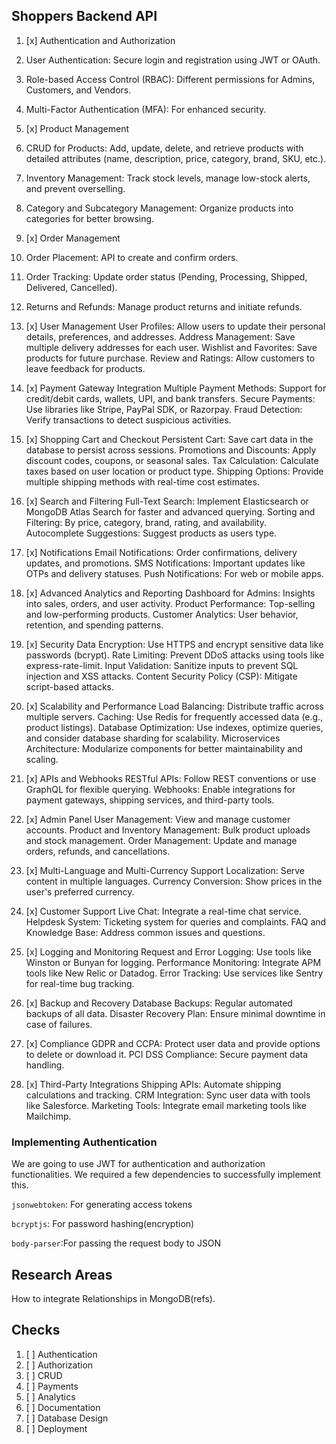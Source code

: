 ## Shoppers Backend API

1. [x] Authentication and Authorization


1. User Authentication: Secure login and registration using JWT or OAuth.
2. Role-based Access Control (RBAC): Different permissions for Admins, Customers, and Vendors.
3. Multi-Factor Authentication (MFA): For enhanced security.


2. [x] Product Management


1.    CRUD for Products: Add, update, delete, and retrieve products with detailed attributes (name, description, price, category, brand, SKU, etc.).
2.    Inventory Management: Track stock levels, manage low-stock alerts, and prevent overselling.
3.    Category and Subcategory Management: Organize products into categories for better browsing.


3. [x] Order Management


1.    Order Placement: API to create and confirm orders.
2.    Order Tracking: Update order status (Pending, Processing, Shipped, Delivered, Cancelled).
3.    Returns and Refunds: Manage product returns and initiate refunds.


4. [x] User Management
   User Profiles: Allow users to update their personal details, preferences, and addresses.
   Address Management: Save multiple delivery addresses for each user.
   Wishlist and Favorites: Save products for future purchase.
   Review and Ratings: Allow customers to leave feedback for products.
5. [x] Payment Gateway Integration
   Multiple Payment Methods: Support for credit/debit cards, wallets, UPI, and bank transfers.
   Secure Payments: Use libraries like Stripe, PayPal SDK, or Razorpay.
   Fraud Detection: Verify transactions to detect suspicious activities.
6. [x] Shopping Cart and Checkout
   Persistent Cart: Save cart data in the database to persist across sessions.
   Promotions and Discounts: Apply discount codes, coupons, or seasonal sales.
   Tax Calculation: Calculate taxes based on user location or product type.
   Shipping Options: Provide multiple shipping methods with real-time cost estimates.
7. [x] Search and Filtering
   Full-Text Search: Implement Elasticsearch or MongoDB Atlas Search for faster and advanced querying.
   Sorting and Filtering: By price, category, brand, rating, and availability.
   Autocomplete Suggestions: Suggest products as users type.
8. [x] Notifications
   Email Notifications: Order confirmations, delivery updates, and promotions.
   SMS Notifications: Important updates like OTPs and delivery statuses.
   Push Notifications: For web or mobile apps.
9. [x] Advanced Analytics and Reporting
   Dashboard for Admins: Insights into sales, orders, and user activity.
   Product Performance: Top-selling and low-performing products.
   Customer Analytics: User behavior, retention, and spending patterns.
10. [x] Security
    Data Encryption: Use HTTPS and encrypt sensitive data like passwords (bcrypt).
    Rate Limiting: Prevent DDoS attacks using tools like express-rate-limit.
    Input Validation: Sanitize inputs to prevent SQL injection and XSS attacks.
    Content Security Policy (CSP): Mitigate script-based attacks.
11. [x] Scalability and Performance
    Load Balancing: Distribute traffic across multiple servers.
    Caching: Use Redis for frequently accessed data (e.g., product listings).
    Database Optimization: Use indexes, optimize queries, and consider database sharding for scalability.
    Microservices Architecture: Modularize components for better maintainability and scaling.
12. [x] APIs and Webhooks
    RESTful APIs: Follow REST conventions or use GraphQL for flexible querying.
    Webhooks: Enable integrations for payment gateways, shipping services, and third-party tools.
13. [x] Admin Panel
    User Management: View and manage customer accounts.
    Product and Inventory Management: Bulk product uploads and stock management.
    Order Management: Update and manage orders, refunds, and cancellations.
14. [x] Multi-Language and Multi-Currency Support
    Localization: Serve content in multiple languages.
    Currency Conversion: Show prices in the user's preferred currency.
15. [x] Customer Support
    Live Chat: Integrate a real-time chat service.
    Helpdesk System: Ticketing system for queries and complaints.
    FAQ and Knowledge Base: Address common issues and questions.
16. [x] Logging and Monitoring
    Request and Error Logging: Use tools like Winston or Bunyan for logging.
    Performance Monitoring: Integrate APM tools like New Relic or Datadog.
    Error Tracking: Use services like Sentry for real-time bug tracking.
17. [x] Backup and Recovery
    Database Backups: Regular automated backups of all data.
    Disaster Recovery Plan: Ensure minimal downtime in case of failures.
18. [x] Compliance
    GDPR and CCPA: Protect user data and provide options to delete or download it.
    PCI DSS Compliance: Secure payment data handling.
19. [x] Third-Party Integrations
    Shipping APIs: Automate shipping calculations and tracking.
    CRM Integration: Sync user data with tools like Salesforce.
    Marketing Tools: Integrate email marketing tools like Mailchimp.


### Implementing Authentication
We are going to use JWT for authentication and authorization functionalities. We required a few dependencies to
successfully implement this.

`jsonwebtoken`: For generating access tokens

`bcryptjs`: For password hashing(encryption)

`body-parser`:For passing the request body to JSON

## Research Areas

How to integrate Relationships in MongoDB(refs).

## Checks
1. [ ] Authentication
2. [ ] Authorization
3. [ ] CRUD
4. [ ] Payments
5. [ ] Analytics
6. [ ] Documentation
7. [ ] Database Design
8. [ ] Deployment
